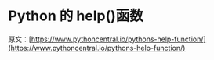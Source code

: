 # Python 的 help()函数

原文：[https://www.pythoncentral.io/pythons-help-function/](https://www.pythoncentral.io/pythons-help-function/)